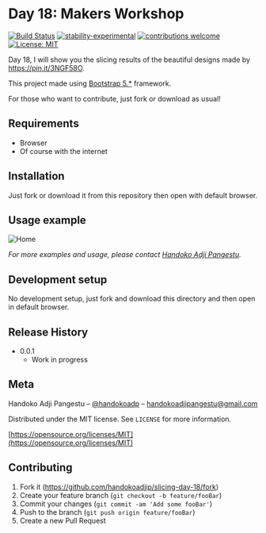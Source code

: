 # Day 18: Makers Workshop

[![Build Status](https://travis-ci.org/dwyl/esta.svg?branch=master)](https://github.com/handokoadjip/slicing-day-18)
[![stability-experimental](https://img.shields.io/badge/stability-experimental-orange.svg)](https://github.com/handokoadjip/slicing-day-18)
[![contributions welcome](https://img.shields.io/badge/contributions-welcome-brightgreen.svg?style=flat)](https://github.com/handokoadjip/slicing-day-18/fork)
[![License: MIT](https://img.shields.io/badge/License-MIT-yellow.svg)](https://opensource.org/licenses/MIT)

Day 18, I will show you the slicing results of the beautiful designs made by https://pin.it/3NGF58O.

This project made using [Bootstrap 5.\*](https://getbootstrap.com/docs/5.1/getting-started/introduction/) framework.

For those who want to contribute, just fork or download as usual!

## Requirements

- Browser
- Of course with the internet

## Installation

Just fork or download it from this repository then open with default browser.

## Usage example

![Home](https://bebaskripsi.000webhostapp.com/slicing-day-18/home.png)

_For more examples and usage, please contact [Handoko Adji Pangestu](https://www.instagram.com/handokoadp/)._

## Development setup

No development setup, just fork and download this directory and then open in default browser.

## Release History

- 0.0.1
  - Work in progress

## Meta

Handoko Adji Pangestu – [@handokoadp](https://www.instagram.com/handokoadp/) – handokoadjipangestu@gmail.com

Distributed under the MIT license. See `LICENSE` for more information.

[https://opensource.org/licenses/MIT](https://opensource.org/licenses/MIT)

## Contributing

1. Fork it (<https://github.com/handokoadjip/slicing-day-18/fork>)
2. Create your feature branch (`git checkout -b feature/fooBar`)
3. Commit your changes (`git commit -am 'Add some fooBar'`)
4. Push to the branch (`git push origin feature/fooBar`)
5. Create a new Pull Request
